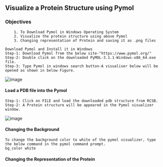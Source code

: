 ## Visualize a Protein Structure using Pymol

### Objectives
```
    1. To Download Pymol in Windows Operating System
    2. Visualize the protein structure using above Pymol
    3. Changing representation of Protein and saving it as .png files
  ```

```
Download Pymol and Install it in Windows
Step-1: Download Pymol from the below site-"https://www.pymol.org/"
Step-2: Double click on the downloaded PyMOL-3.1.1-Windows-x86_64.exe file.
Step-3: Type Pymol in windows search button-A visualiser below will be opened as shown in below Figure.
```
![image](https://github.com/user-attachments/assets/2b303aab-6f48-4514-8aa6-12a3102ee24b)

#### Load a PDB file into the Pymol
```
Step-1: Click on FILE and load the downloaded pdb structure from RCSB.
Step-2: A Protein structure will be appeared in the Pymol visualizer window.
```
![image](https://github.com/user-attachments/assets/657588b4-1610-4a83-b8c7-c6c3b1b5cabd)


#### Changing the Background
```
To change the background color to white of the pymol visualizer, type the below command in the pymol command prompt.
bg_color white
```
#### Changing the Representation of the Protein
